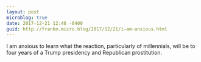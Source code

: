 ```yaml
---
layout: post
microblog: true
date: 2017-12-21 12:46 -0400
guid: http://frankm.micro.blog/2017/12/21/i-am-anxious.html
---
```

I am anxious to learn what the reaction, particularly of millennials, will be to four years of a Trump presidency and Republican prostitution. 
